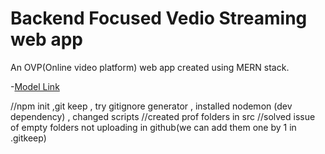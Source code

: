 # Backend Focused Vedio Streaming web app

An OVP(Online video platform) web app created using MERN stack.

-[Model Link](https://app.eraser.io/workspace/YtPqZ1VogxGy1jzIDkzj)

//npm init ,git keep , try gitignore generator , installed nodemon (dev dependency) , changed scripts
//created prof folders in src
//solved issue of empty folders not uploading in github(we can add them one by 1 in .gitkeep)